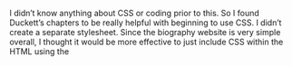 
I didn’t know anything about CSS or coding prior to this. So I found Duckett’s chapters to be really helpful with beginning to use CSS. I didn’t create a separate stylesheet. Since the biography website is very simple overall, I thought it would be more effective to just include CSS within the HTML using the <style> tag. Once I had this figured out, it was an interesting experience to try out some of the design options Duckett brings up. 

I decided to use Pure.css for my framework. Overall, I didn’t find Pure to be as helpful of a framework compared to just adding my own CSS. I think this could be because I am not familiar with CSS. I used a table format from Pure to hold my contact information. It didn’t look too different from the original list format. 

Another thing I noticed about Pure.css is it didn’t have anything about formatting colors, text, and background. I looked at Bootstrap and saw that it had information on typography, which would have been very helpful. 

CSS allows us to customize content that would suit our intended audience. This can come in many forms, such as responsive design, where website to adjust to different screen sizes. Duckett also devotes some time to this topic; he discusses how boxes can be used to prevent overlapping of text and providing more structure (p. 306). I think this is more relevant now because there are many types of technology that we can use to access the Internet. CSS and HTML also has a lot to do with usability, making something that would be easy for users to use.   

